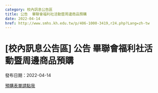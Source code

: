 ```yaml
---
category: 校內訊息公告區
title: 公告  畢聯會福利社活動暨周邊商品預購
date: 2022-04-14
href: http://www.smhs.kh.edu.tw/p/406-1000-3419,r24.php?Lang=zh-tw
---
```


# [校內訊息公告區] 公告  畢聯會福利社活動暨周邊商品預購

發布日期：2022-04-14

[預購表單請點我](https://docs.google.com/forms/d/13IYDDptL56Sa70qSreBNF1TakcOtu96vqaDOqQ44XP8/edit)

